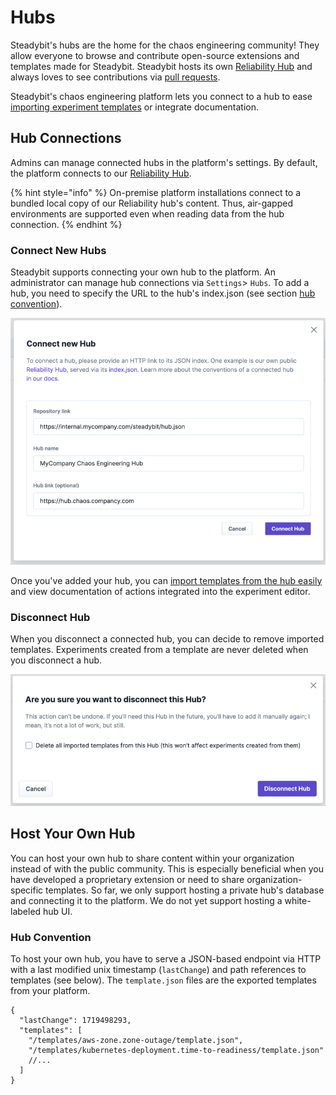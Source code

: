 # Hubs

Steadybit's hubs are the home for the chaos engineering community! They allow everyone to browse and contribute open-source extensions and templates made for Steadybit. Steadybit hosts its own [Reliability Hub](https://hub.steadybit.com/) and always loves to see contributions via [pull requests](https://github.com/steadybit/reliability-hub-db).

Steadybit's chaos engineering platform lets you connect to a hub to ease [importing experiment templates](../../install-and-configure/manage-experiment-templates/) or integrate documentation.

## Hub Connections

Admins can manage connected hubs in the platform's settings. By default, the platform connects to our [Reliability Hub](https://hub.steadybit.com/).

{% hint style="info" %}
On-premise platform installations connect to a bundled local copy of our Reliability hub's content. Thus, air-gapped environments are supported even when reading data from the hub connection.
{% endhint %}

### Connect New Hubs

Steadybit supports connecting your own hub to the platform. An administrator can manage hub connections via `Settings`> `Hubs`. To add a hub, you need to specify the URL to the hub's index.json (see section [hub convention](./#hub-connections)).

![Platform - connect new hub](hub-connect.png)

Once you've added your hub, you can [import templates from the hub easily](../../install-and-configure/manage-experiment-templates/) and view documentation of actions integrated into the experiment editor.

### Disconnect Hub

When you disconnect a connected hub, you can decide to remove imported templates. Experiments created from a template are never deleted when you disconnect a hub.

![Platform - disconnect hub](hub-disconnect.png)

## Host Your Own Hub

You can host your own hub to share content within your organization instead of with the public community. This is especially beneficial when you have developed a proprietary extension or need to share organization-specific templates. So far, we only support hosting a private hub's database and connecting it to the platform. We do not yet support hosting a white-labeled hub UI.

### Hub Convention

To host your own hub, you have to serve a JSON-based endpoint via HTTP with a last modified unix timestamp (`lastChange`) and path references to templates (see below). The `template.json` files are the exported templates from your platform.

```
{
  "lastChange": 1719498293,
  "templates": [
    "/templates/aws-zone.zone-outage/template.json",
    "/templates/kubernetes-deployment.time-to-readiness/template.json"
    //...
  ]
}
```

